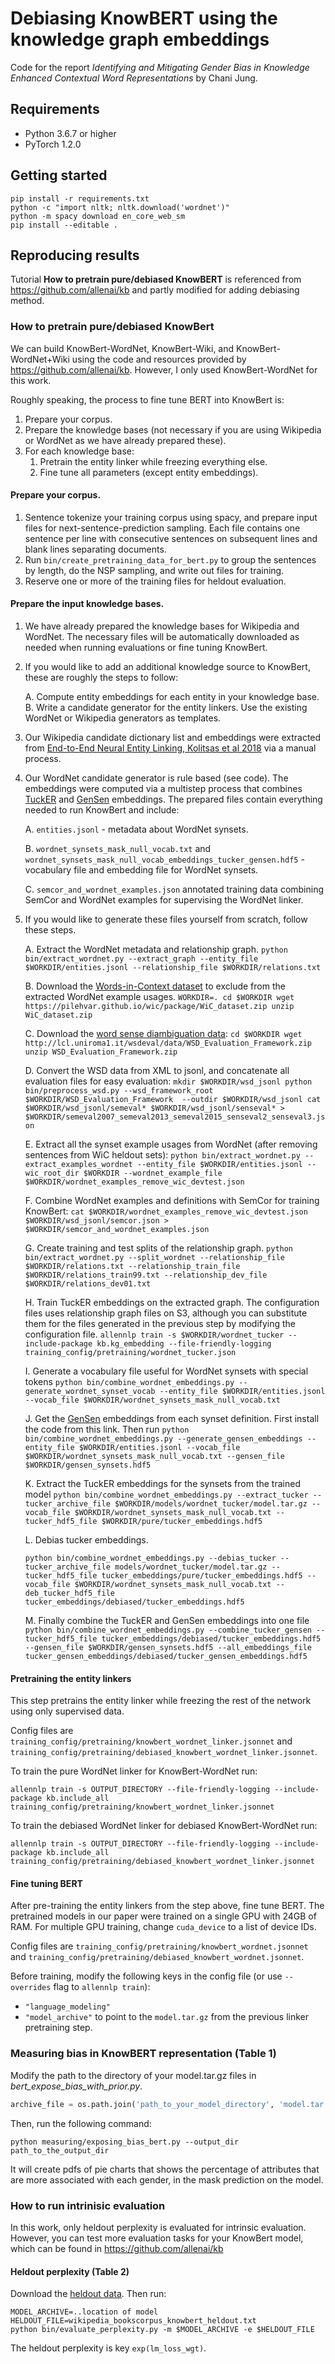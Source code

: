 # Debiasing KnowBERT using the knowledge graph embeddings
Code for the report *Identifying and Mitigating Gender Bias in Knowledge Enhanced Contextual Word Representations* by Chani Jung.



## Requirements
- Python 3.6.7 or higher
- PyTorch 1.2.0

## Getting started
```
pip install -r requirements.txt
python -c "import nltk; nltk.download('wordnet')"
python -m spacy download en_core_web_sm
pip install --editable .
```


## Reproducing results

<!-- ### Debiasing KnowBERT -->

Tutorial __How to pretrain pure/debiased KnowBERT__ is referenced from https://github.com/allenai/kb and partly modified for adding debiasing method.

### How to pretrain pure/debiased KnowBert

We can build KnowBert-WordNet, KnowBert-Wiki, and KnowBert-WordNet+Wiki using the code and resources provided by https://github.com/allenai/kb.
However, I only used KnowBert-WordNet for this work.

Roughly speaking, the process to fine tune BERT into KnowBert is:

1. Prepare your corpus.
2. Prepare the knowledge bases (not necessary if you are using Wikipedia or WordNet as we have already prepared these).
3. For each knowledge base:
    1. Pretrain the entity linker while freezing everything else.
    2. Fine tune all parameters (except entity embeddings).


#### Prepare your corpus.
1. Sentence tokenize your training corpus using spacy, and prepare input files for next-sentence-prediction sampling.  Each file contains one sentence per line with consecutive sentences on subsequent lines and blank lines separating documents.
2. Run `bin/create_pretraining_data_for_bert.py` to group the sentences by length, do the NSP sampling, and write out files for training.
3. Reserve one or more of the training files for heldout evaluation.

#### Prepare the input knowledge bases.
1. We have already prepared the knowledge bases for Wikipedia and WordNet.  The necessary files will be automatically downloaded as needed when running evaluations or fine tuning KnowBert.
2. If you would like to add an additional knowledge source to KnowBert, these are roughly the steps to follow:

    A. Compute entity embeddings for each entity in your knowledge base.
    B. Write a candidate generator for the entity linkers.  Use the existing WordNet or Wikipedia generators as templates.

3.  Our Wikipedia candidate dictionary list and embeddings were extracted from [End-to-End Neural Entity Linking, Kolitsas et al 2018](https://github.com/dalab/end2end_neural_el) via a manual process.

4. Our WordNet candidate generator is rule based (see code).  The embeddings were computed via a multistep process that combines [TuckER](https://arxiv.org/abs/1901.09590) and [GenSen](https://github.com/Maluuba/gensen) embeddings.  The prepared files contain everything needed to run KnowBert and include:

    A. `entities.jsonl` - metadata about WordNet synsets.
    
    B. `wordnet_synsets_mask_null_vocab.txt` and `wordnet_synsets_mask_null_vocab_embeddings_tucker_gensen.hdf5` - vocabulary file and embedding file for WordNet synsets.
    
    C. `semcor_and_wordnet_examples.json` annotated training data combining SemCor and WordNet examples for supervising the WordNet linker.

5. If you would like to generate these files yourself from scratch, follow these steps.

    A. Extract the WordNet metadata and relationship graph.
        ```
        python bin/extract_wordnet.py --extract_graph --entity_file $WORKDIR/entities.jsonl --relationship_file $WORKDIR/relations.txt
        ```
        
    B. Download the [Words-in-Context dataset](https://pilehvar.github.io/wic/) to exclude from the extracted WordNet example usages.
        ```
        WORKDIR=.
        cd $WORKDIR
        wget https://pilehvar.github.io/wic/package/WiC_dataset.zip
        unzip WiC_dataset.zip
        ```
        
    C. Download the [word sense diambiguation data](http://lcl.uniroma1.it/wsdeval/):
        ```
        cd $WORKDIR
        wget http://lcl.uniroma1.it/wsdeval/data/WSD_Evaluation_Framework.zip
        unzip WSD_Evaluation_Framework.zip
        ```
        
    D. Convert the WSD data from XML to jsonl, and concatenate all evaluation files for easy evaluation:
        ```
        mkdir $WORKDIR/wsd_jsonl
        python bin/preprocess_wsd.py --wsd_framework_root $WORKDIR/WSD_Evaluation_Framework  --outdir $WORKDIR/wsd_jsonl
        cat $WORKDIR/wsd_jsonl/semeval* $WORKDIR/wsd_jsonl/senseval* > $WORKDIR/semeval2007_semeval2013_semeval2015_senseval2_senseval3.json
        ```
        
    E. Extract all the synset example usages from WordNet (after removing sentences from WiC heldout sets):
        ```
        python bin/extract_wordnet.py --extract_examples_wordnet --entity_file $WORKDIR/entities.jsonl --wic_root_dir $WORKDIR --wordnet_example_file $WORKDIR/wordnet_examples_remove_wic_devtest.json
        ```
        
    F. Combine WordNet examples and definitions with SemCor for training KnowBert:
        ```
        cat $WORKDIR/wordnet_examples_remove_wic_devtest.json $WORKDIR/wsd_jsonl/semcor.json > $WORKDIR/semcor_and_wordnet_examples.json
        ```
        
    G. Create training and test splits of the relationship graph.
        ```
        python bin/extract_wordnet.py --split_wordnet --relationship_file $WORKDIR/relations.txt --relationship_train_file $WORKDIR/relations_train99.txt --relationship_dev_file $WORKDIR/relations_dev01.txt
        ```
        
    H. Train TuckER embeddings on the extracted graph.  The configuration files uses relationship graph files on S3, although you can substitute them for the files generated in the previous step by modifying the configuration file.
        ```
        allennlp train -s $WORKDIR/wordnet_tucker --include-package kb.kg_embedding --file-friendly-logging training_config/pretraining/wordnet_tucker.json
        ```
        
    I. Generate a vocabulary file useful for WordNet synsets with special tokens
        ```
        python bin/combine_wordnet_embeddings.py --generate_wordnet_synset_vocab --entity_file $WORKDIR/entities.jsonl --vocab_file $WORKDIR/wordnet_synsets_mask_null_vocab.txt
        ```
        
    J. Get the [GenSen](https://github.com/Maluuba/gensen) embeddings from each synset definition.  First install the code from this link.  Then run
        ```
        python bin/combine_wordnet_embeddings.py --generate_gensen_embeddings --entity_file $WORKDIR/entities.jsonl --vocab_file $WORKDIR/wordnet_synsets_mask_null_vocab.txt --gensen_file $WORKDIR/gensen_synsets.hdf5
        ```
        
    K. Extract the TuckER embeddings for the synsets from the trained model
        ```
        python bin/combine_wordnet_embeddings.py --extract_tucker --tucker_archive_file $WORKDIR/models/wordnet_tucker/model.tar.gz --vocab_file $WORKDIR/wordnet_synsets_mask_null_vocab.txt --tucker_hdf5_file $WORKDIR/pure/tucker_embeddings.hdf5
        ```
        
    L. Debias tucker embeddings.
    ```
    python bin/combine_wordnet_embeddings.py --debias_tucker --tucker_archive_file models/wordnet_tucker/model.tar.gz --tucker_hdf5_file tucker_embeddings/pure/tucker_embeddings.hdf5 --vocab_file $WORKDIR/wordnet_synsets_mask_null_vocab.txt --deb_tucker_hdf5_file tucker_embeddings/debiased/tucker_embeddings.hdf5
    ```
        
    M. Finally combine the TuckER and GenSen embeddings into one file
        ```
        python bin/combine_wordnet_embeddings.py --combine_tucker_gensen --tucker_hdf5_file tucker_embeddings/debiased/tucker_embeddings.hdf5 --gensen_file $WORKDIR/gensen_synsets.hdf5 --all_embeddings_file tucker_gensen_embeddings/debiased/tucker_gensen_embeddings.hdf5
        ```

#### Pretraining the entity linkers

This step pretrains the entity linker while freezing the rest of the network using only supervised data.

Config files are  `training_config/pretraining/knowbert_wordnet_linker.jsonnet` and
`training_config/pretraining/debiased_knowbert_wordnet_linker.jsonnet`.

To train the pure WordNet linker for KnowBert-WordNet run:
```
allennlp train -s OUTPUT_DIRECTORY --file-friendly-logging --include-package kb.include_all training_config/pretraining/knowbert_wordnet_linker.jsonnet
```

To train the debiased WordNet linker for debiased KnowBert-WordNet run:
```
allennlp train -s OUTPUT_DIRECTORY --file-friendly-logging --include-package kb.include_all training_config/pretraining/debiased_knowbert_wordnet_linker.jsonnet
```

#### Fine tuning BERT

After pre-training the entity linkers from the step above, fine tune BERT.
The pretrained models in our paper were trained on a single GPU with 24GB of RAM.  For multiple GPU training, change `cuda_device` to a list of device IDs.

Config files are `training_config/pretraining/knowbert_wordnet.jsonnet` and
`training_config/pretraining/debiased_knowbert_wordnet.jsonnet`.

Before training, modify the following keys in the config file (or use `--overrides` flag to `allennlp train`):

* `"language_modeling"`
* `"model_archive"` to point to the `model.tar.gz` from the previous linker pretraining step.


### Measuring bias in KnowBERT representation (Table 1)

Modify the path to the directory of your model.tar.gz files in *bert_expose_bias_with_prior.py*.
```python
archive_file = os.path.join('path_to_your_model_directory', 'model.tar.gz')
```

Then, run the following command:
```console
python measuring/exposing_bias_bert.py --output_dir path_to_the_output_dir
```

It will create pdfs of pie charts that shows the
percentage of attributes that are more associated with each gender, in the mask prediction on the model.


### How to run intrinisic evaluation

In this work, only heldout perplexity is evaluated for intrinsic evaluation.
However, you can test more evaluation tasks for your KnowBert model, which can be found in https://github.com/allenai/kb

#### Heldout perplexity (Table 2)

Download the [heldout data](https://allennlp.s3-us-west-2.amazonaws.com/knowbert/data/wikipedia_bookscorpus_knowbert_heldout.txt). Then run:

```
MODEL_ARCHIVE=..location of model
HELDOUT_FILE=wikipedia_bookscorpus_knowbert_heldout.txt
python bin/evaluate_perplexity.py -m $MODEL_ARCHIVE -e $HELDOUT_FILE
```

The heldout perplexity is key `exp(lm_loss_wgt)`.






